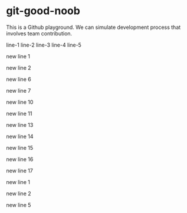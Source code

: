 # git-good-noob

This is a Github playground. We can simulate development process that involves team contribution.

line-1
line-2
line-3
line-4
line-5


new line 1


new line 2


new line 6

new line 7

new line 10


new line 11


new line 13


new line 14


new line 15


new line 16


new line 17


new line 1


new line 2


new line 5

